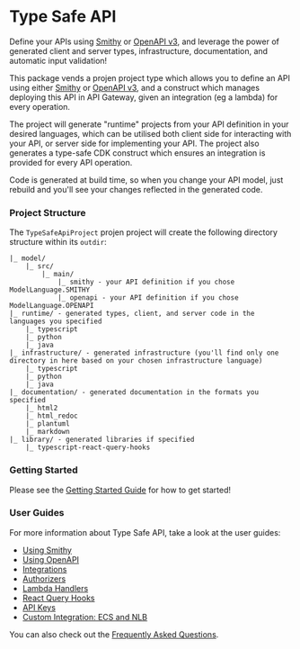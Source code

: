 # Type Safe API

Define your APIs using [Smithy](https://smithy.io/2.0/) or [OpenAPI v3](https://swagger.io/specification/), and leverage the power of generated client and server types, infrastructure, documentation, and automatic input validation!

This package vends a projen project type which allows you to define an API using either [Smithy](https://smithy.io/2.0/) or [OpenAPI v3](https://swagger.io/specification/), and a construct which manages deploying this API in API Gateway, given an integration (eg a lambda) for every operation.

The project will generate "runtime" projects from your API definition in your desired languages, which can be utilised both client side for interacting with your API, or server side for implementing your API. The project also generates a type-safe CDK construct which ensures an integration is provided for every API operation.

Code is generated at build time, so when you change your API model, just rebuild and you'll see your changes reflected in the generated code.

### Project Structure

The `TypeSafeApiProject` projen project will create the following directory structure within its `outdir`:

```
|_ model/
    |_ src/
        |_ main/
            |_ smithy - your API definition if you chose ModelLanguage.SMITHY
            |_ openapi - your API definition if you chose ModelLanguage.OPENAPI
|_ runtime/ - generated types, client, and server code in the languages you specified
    |_ typescript
    |_ python
    |_ java
|_ infrastructure/ - generated infrastructure (you'll find only one directory in here based on your chosen infrastructure language)
    |_ typescript
    |_ python
    |_ java
|_ documentation/ - generated documentation in the formats you specified
    |_ html2
    |_ html_redoc
    |_ plantuml
    |_ markdown
|_ library/ - generated libraries if specified
    |_ typescript-react-query-hooks
```

### Getting Started

Please see the [Getting Started Guide](docs/user_guides/index.md) for how to get started!

### User Guides

For more information about Type Safe API, take a look at the user guides:

- [Using Smithy](docs/user_guides/using_smithy.md)
- [Using OpenAPI](docs/user_guides/using_openapi.md)
- [Integrations](docs/user_guides/integrations.md)
- [Authorizers](docs/user_guides/authorizers.md)
- [Lambda Handlers](docs/user_guides/lambda_handlers.md)
- [React Query Hooks](docs/user_guides/typescript_react_query_hooks.md)
- [API Keys](docs/user_guides/api_keys.md)
- [Custom Integration: ECS and NLB](docs/user_guides/custom_integration_ecs.md)

You can also check out the [Frequently Asked Questions](docs/faq.md).
